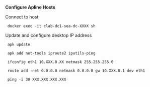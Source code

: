 **Configure Apline Hosts**

  Connect to host
  
     docker exec -it clab-dc1-sea-dc-XXXX sh
     
  Update and configure desktop IP address

     apk update

     apk add net-tools iproute2 iputils-ping

     ifconfig eth1 10.XXX.0.XX netmask 255.255.255.0

     route add -net 0.0.0.0 netmask 0.0.0.0 gw 10.XXX.0.1 dev eth1

     ping -i 30 XXX.XXX.XXX.XXX
